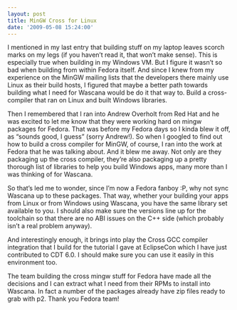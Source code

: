 ```yaml
---
layout: post
title: MinGW Cross for Linux
date: '2009-05-08 15:24:00'
---
```



I mentioned in my last entry that building stuff on my laptop leaves scorch marks on my legs (if you haven’t read it, that won’t make sense). This is especially true when building in my Windows VM. But I figure it wasn’t so bad when building from within Fedora itself. And since I knew from my experience on the MinGW mailing lists that the developers there mainly use Linux as their build hosts, I figured that maybe a better path towards building what I need for Wascana would be do it that way to. Build a cross-compiler that ran on Linux and built Windows libraries.

Then I remembered that I ran into Andrew Overholt from Red Hat and he was excited to let me know that they were working hard on mingw packages for Fedora. That was before my Fedora days so I kinda blew it off, as “sounds good, I guess” (sorry Andrew!). So when I googled to find out how to build a cross compiler for MinGW, of course, I ran into the work at Fedora that he was talking about. And it blew me away. Not only are they packaging up the cross compiler, they’re also packaging up a pretty thorough list of libraries to help you build Windows apps, many more than I was thinking of for Wascana.

So that’s led me to wonder, since I’m now a Fedora fanboy :P, why not sync Wascana up to these packages. That way, whether your building your apps from Linux or from Windows using Wascana, you have the same library set available to you. I should also make sure the versions line up for the toolchain so that there are no ABI issues on the C++ side (which probably isn’t a real problem anyway).

And interestingly enough, it brings into play the Cross GCC compiler integration that I build for the tutorial I gave at EclipseCon which I have just contributed to CDT 6.0. I should make sure you can use it easily in this environment too.

The team building the cross mingw stuff for Fedora have made all the decisions and I can extract what I need from their RPMs to install into Wascana. In fact a number of the packages already have zip files ready to grab with p2. Thank you Fedora team!


